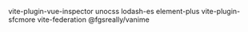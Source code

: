 vite-plugin-vue-inspector
unocss lodash-es element-plus vite-plugin-sfcmore vite-federation  @fgsreally/vanime
